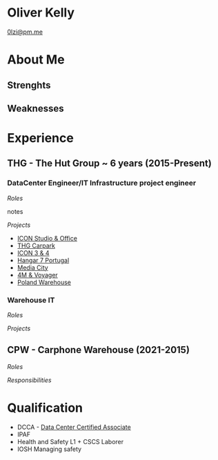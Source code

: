 # Oliver Kelly
0lzi@pm.me 

# About Me

## Strenghts

## Weaknesses

# Experience

## THG - The Hut Group ~ 6 years (2015-Present)

### DataCenter Engineer/IT Infrastructure project engineer

*Roles*

notes


*Projects*
- [ICON Studio & Office](Projects/ICON-Studio-Office.md)
- [THG Carpark](Projects/THG-Carpark.md)
- [ICON 3 & 4](Projects/ICON-3-4.md)
- [Hangar 7 Portugal](Projects/Hangar-7-Portugal.md)
- [Media City](Projects/Media-City.md)
- [4M & Voyager](Projects/4M-Voyager.md)
- [Poland Warehouse](Projects/Poland-Warehouse.md)

### Warehouse IT

*Roles*

*Projects*


## CPW - Carphone Warehouse (2021-2015)

*Roles*

*Responsibilities*

# Qualification

- DCCA - [Data Center Certified Associate](https://www.schneideruniversities.com/catalog/view/course/id/536/title/Schneider%20Electric%20University%20Data%20Center%20Certified%20Associate%20Exam)
- IPAF
- Health and Safety L1 + CSCS Laborer 
- IOSH Managing safety 
